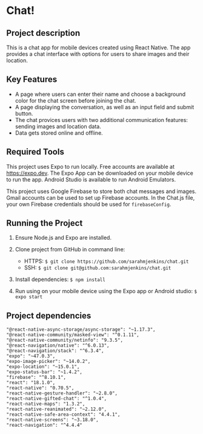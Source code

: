 # Chat!

## Project description
This is a chat app for mobile devices created using React Native. The app provides a chat interface with options for users to share images and their location.

## Key Features

- A page where users can enter their name and choose a background color for the chat screen before joining the chat.
- A page displaying the conversation, as well as an input field and submit button.
- The chat provices users with two additional communication features: sending images and location data.
- Data gets stored online and offline.

## Required Tools

This project uses Expo to run locally. Free accounts are available at https://expo.dev. The Expo App can be downloaded on your mobile device to run the app. Android Studio is available to run Android Emulators.

This project uses Google Firebase to store both chat messages and images. Gmail accounts can be used to set up Firebase accounts. In the Chat.js file, your own Firebase credentials should be used for `firebaseConfig`. 

## Running the Project

1. Ensure Node.js and Expo are installed.

2. Clone project from GitHub in command line: 
    - HTTPS: `$ git clone https://github.com/sarahmjenkins/chat.git`
    - SSH: `$ git clone git@github.com:sarahmjenkins/chat.git`

3. Install dependencies:
    `$ npm install`

4. Run using on your mobile device using the Expo app or Android studio:
    `$ expo start`

## Project dependencies

    "@react-native-async-storage/async-storage": "~1.17.3",
    "@react-native-community/masked-view": "^0.1.11",
    "@react-native-community/netinfo": "9.3.5",
    "@react-navigation/native": "^6.0.13",
    "@react-navigation/stack": "^6.3.4",
    "expo": "~47.0.3",
    "expo-image-picker": "~14.0.2",
    "expo-location": "~15.0.1",
    "expo-status-bar": "~1.4.2",
    "firebase": "^8.10.1",
    "react": "18.1.0",
    "react-native": "0.70.5",
    "react-native-gesture-handler": "~2.8.0",
    "react-native-gifted-chat": "^1.0.4",
    "react-native-maps": "1.3.2",
    "react-native-reanimated": "~2.12.0",
    "react-native-safe-area-context": "4.4.1",
    "react-native-screens": "~3.18.0",
    "react-navigation": "^4.4.4"
